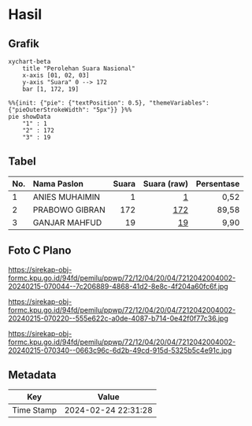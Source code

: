 # Hasil

## Grafik

```mermaid
xychart-beta
    title "Perolehan Suara Nasional"
    x-axis [01, 02, 03]
    y-axis "Suara" 0 --> 172
    bar [1, 172, 19]
```

```mermaid
%%{init: {"pie": {"textPosition": 0.5}, "themeVariables": {"pieOuterStrokeWidth": "5px"}} }%%
pie showData
    "1" : 1
    "2" : 172
    "3" : 19
```

## Tabel

| No. | Nama Paslon    | Suara | Suara (raw) | Persentase |
|:--- |:-------------- | -----:| -----------:| ----------:|
| 1   | ANIES MUHAIMIN | 1     | [1][p-1]    | 0,52       |
| 2   | PRABOWO GIBRAN | 172   | [172][p-2]  | 89,58      |
| 3   | GANJAR MAHFUD  | 19    | [19][p-3]   | 9,90       |


[p-1]: https://github.com/gigit-pemilu/pemilu-2024/blob/main/pilpres/hitung-suara/sub/72-sulawesi-tengah/sub/12-morowali-utara/sub/04-lembo/sub/2004-waraa/sub/002-tps/sub/paslon-1.txt
[p-2]: https://github.com/gigit-pemilu/pemilu-2024/blob/main/pilpres/hitung-suara/sub/72-sulawesi-tengah/sub/12-morowali-utara/sub/04-lembo/sub/2004-waraa/sub/002-tps/sub/paslon-2.txt
[p-3]: https://github.com/gigit-pemilu/pemilu-2024/blob/main/pilpres/hitung-suara/sub/72-sulawesi-tengah/sub/12-morowali-utara/sub/04-lembo/sub/2004-waraa/sub/002-tps/sub/paslon-3.txt

## Foto C Plano

https://sirekap-obj-formc.kpu.go.id/94fd/pemilu/ppwp/72/12/04/20/04/7212042004002-20240215-070044--7c206889-4868-41d2-8e8c-4f204a60fc6f.jpg

https://sirekap-obj-formc.kpu.go.id/94fd/pemilu/ppwp/72/12/04/20/04/7212042004002-20240215-070220--555e622c-a0de-4087-b714-0e42f0f77c36.jpg

https://sirekap-obj-formc.kpu.go.id/94fd/pemilu/ppwp/72/12/04/20/04/7212042004002-20240215-070340--0663c96c-6d2b-49cd-915d-5325b5c4e91c.jpg


## Metadata

| Key        | Value               |
| ---------- | ------------------- |
| Time Stamp | 2024-02-24 22:31:28 |



